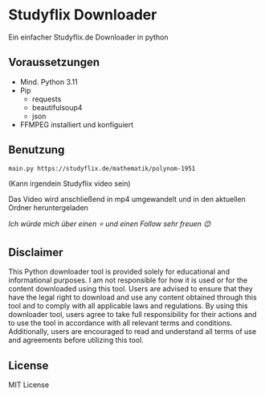 # Studyflix Downloader

Ein einfacher Studyflix.de Downloader in python

## Voraussetzungen

- Mind. Python 3.11
- Pip
   - requests
   - beautifulsoup4
   - json
- FFMPEG installiert und konfiguiert

## Benutzung

```bash
main.py https://studyflix.de/mathematik/polynom-1951
```
(Kann irgendein Studyflix video sein)

Das Video wird anschließend in mp4 umgewandelt und in den aktuellen Ordner heruntergeladen

_Ich würde mich über einen ⭐️ und einen Follow sehr freuen 😊_

## Disclaimer

This Python downloader tool is provided solely for educational and informational purposes. I am not responsible for how it is used or for the content downloaded using this tool. Users are advised to ensure that they have the legal right to download and use any content obtained through this tool and to comply with all applicable laws and regulations. By using this downloader tool, users agree to take full responsibility for their actions and to use the tool in accordance with all relevant terms and conditions. Additionally, users are encouraged to read and understand all terms of use and agreements before utilizing this tool.

## License

MIT License
